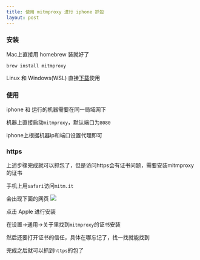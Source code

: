 ```yaml
---
title: 使用 mitmproxy 进行 iphone 抓包
layout: post
---
```


### 安装

Mac上直接用 homebrew 装就好了

```
brew install mitmproxy
```

Linux 和 Windows(WSL) 直接[下载](https://mitmproxy.org/downloads/)使用

### 使用

iphone 和 运行的机器需要在同一局域网下

机器上直接启动`mitmproxy`，默认端口为`8080`

iphone上根据机器ip和端口设置代理即可

### https

上述步骤完成就可以抓包了，但是访问https会有证书问题，需要安装mitmproxy的证书

手机上用`safari`访问`mitm.it`

会出现下面的网页
![](https://docs.mitmproxy.org/stable/certinstall-webapp.png)

点击 Apple 进行安装

在设置->通用->关于里找到`mitmproxy`的证书安装

然后还要打开证书的信任，具体在哪忘记了，找一找就能找到

完成之后就可以抓到`https`的包了